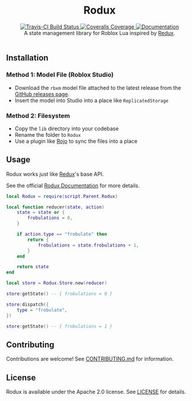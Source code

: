 <h1 align="center">Rodux</h1>
<div align="center">
	<a href="https://travis-ci.org/Roblox/rodux">
		<img src="https://api.travis-ci.org/Roblox/rodux.svg?branch=master" alt="Travis-CI Build Status" />
	</a>
	<a href="https://coveralls.io/github/Roblox/rodux?branch=master">
		<img src="https://coveralls.io/repos/github/Roblox/rodux/badge.svg?branch=master" alt="Coveralls Coverage" />
	</a>
	<a href="https://roblox.github.io/rodux">
		<img src="https://img.shields.io/badge/docs-website-green.svg" alt="Documentation" />
	</a>
</div>

<div align="center">
	A state management library for Roblox Lua inspired by <a href="https://redux.js.org">Redux</a>.
</div>

<div>&nbsp;</div>

## Installation

### Method 1: Model File (Roblox Studio)
* Download the `rbxm` model file attached to the latest release from the [GitHub releases page](https://github.com/Roblox/rodux/releases).
* Insert the model into Studio into a place like `ReplicatedStorage`

### Method 2: Filesystem
* Copy the `lib` directory into your codebase
* Rename the folder to `Rodux`
* Use a plugin like [Rojo](https://github.com/LPGhatguy/rojo) to sync the files into a place

## Usage
Rodux works just like [Redux](https://redux.js.org)'s base API.

See the official [Rodux Documentation](https://roblox.github.io/rodux/) for more details.

```lua
local Rodux = require(script.Parent.Rodux)

local function reducer(state, action)
	state = state or {
		frobulations = 0,
	}

	if action.type == "frobulate" then
		return {
			frobulations = state.frobulations + 1,
		}
	end

	return state
end

local store = Rodux.Store.new(reducer)

store:getState() -- { frobulations = 0 }

store:dispatch({
	type = "frobulate",
})

store:getState() -- { frobulations = 1 }
```

## Contributing
Contributions are welcome! See [CONTRIBUTING.md](CONTRIBUTING.md) for information.

## License
Rodux is available under the Apache 2.0 license. See [LICENSE](LICENSE) for details.
